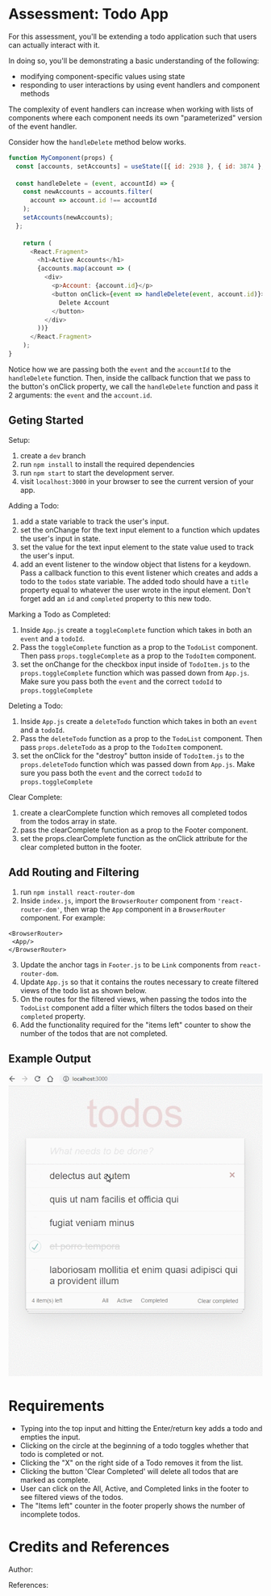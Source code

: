 # Assessment: Todo App

For this assessment, you'll be extending a todo application such that users can actually interact with it.

In doing so, you'll be demonstrating a basic understanding of the following:

- modifying component-specific values using state
- responding to user interactions by using event handlers and component methods

The complexity of event handlers can increase when working with lists of components where each component needs its own "parameterized" version of the event handler.

Consider how the `handleDelete` method below works.

```js
function MyComponent(props) {
  const [accounts, setAccounts] = useState([{ id: 2938 }, { id: 3874 }, { id: 6984 }])

  const handleDelete = (event, accountId) => {
    const newAccounts = accounts.filter(
      account => account.id !== accountId
    );
    setAccounts(newAccounts);
  };

    return (
      <React.Fragment>
        <h1>Active Accounts</h1>
        {accounts.map(account => (
          <div>
            <p>Account: {account.id}</p>
            <button onClick={event => handleDelete(event, account.id)}>
              Delete Account
            </button>
          </div>
        ))}
      </React.Fragment>
    );
}
```

Notice how we are passing both the `event` and the `accountId` to the `handleDelete` function. Then, inside the callback function that we pass to the button's onClick property, we call the `handleDelete` function and pass it 2 arguments: the `event` and the `account.id`.

## Geting Started
Setup:
1. create a `dev` branch
2. run `npm install` to install the required dependencies
3. run `npm start` to start the development server.
4. visit `localhost:3000` in your browser to see the current version of your app.

Adding a Todo:
1. add a state variable to track the user's input.
2. set the onChange for the text input element to a function which updates the user's input in state.
3. set the value for the text input element to the state value used to track the user's input.
4. add an event listener to the window object that listens for a keydown. Pass a callback function to this event listener which creates and adds a todo to the `todos` state variable. The added todo should have a `title` property equal to whatever the user wrote in the input element. Don't forget add an `id` and `completed` property to this new todo.

Marking a Todo as Completed:
1. Inside `App.js` create a `toggleComplete` function which takes in both an `event` and a `todoId`. 
2. Pass the `toggleComplete` function as a prop to the `TodoList` component. Then pass `props.toggleComplete` as a prop to the `TodoItem` component.
3. set the onChange for the checkbox input inside of `TodoItem.js` to the `props.toggleComplete` function which was passed down from `App.js`. Make sure you pass both the `event` and the correct `todoId` to `props.toggleComplete`

Deleting a Todo:
1. Inside `App.js` create a `deleteTodo` function which takes in both an `event` and a `todoId`. 
2. Pass the `deleteTodo` function as a prop to the `TodoList` component. Then pass `props.deleteTodo` as a prop to the `TodoItem` component.
3. set the onClick for the "destroy" button inside of `TodoItem.js` to the `props.deleteTodo` function which was passed down from `App.js`. Make sure you pass both the `event` and the correct `todoId` to `props.toggleComplete`

Clear Complete:
1. create a clearComplete function which removes all completed todos from the todos array in state.
2. pass the clearComplete function as a prop to the Footer component.
3. set the props.clearComplete function as the onClick attribute for the clear completed button in the footer.

## Add Routing and Filtering

1. run `npm install react-router-dom`
2. Inside `index.js`, import the `BrowserRouter` component from `'react-router-dom'`, then wrap the `App` component in a `BrowserRouter` component. For example:
```
<BrowserRouter>
 <App/>
</BrowserRouter>
```
3. Update the anchor tags in `Footer.js` to be `Link` components from `react-router-dom`.
4. Update `App.js` so that it contains the routes necessary to create filtered views of the todo list as shown below.
5. On the routes for the filtered views, when passing the todos into the `TodoList` component add a filter which filters the todos based on their `completed` property.
6. Add the functionality required for the "items left" counter to show the number of the todos that are not completed.

## Example Output

![](./exampleOutput.gif)

# Requirements
- Typing into the top input and hitting the Enter/return key adds a todo and empties the input.
- Clicking on the circle at the beginning of a todo toggles whether that todo is completed or not.
- Clicking the "X" on the right side of a Todo removes it from the list.
- Clicking the button 'Clear Completed' will delete all todos that are marked as complete.
- User can click on the All, Active, and Completed links in the footer to see filtered views of the todos.
- The "Items left" counter in the footer properly shows the number of incomplete todos.

# Credits and References

Author:

References:
